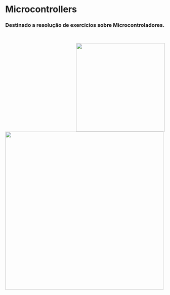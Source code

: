 # Microcontrollers
### Destinado a resolução de exercícios sobre Microcontroladores.
<br>




<img align="right" src="https://user-images.githubusercontent.com/97049570/154175499-b60f6e31-9a6a-4011-a371-2b520efd3de8.png" width="280">  <img src="https://user-images.githubusercontent.com/97049570/154408257-847a0f46-d078-4e18-8084-6e40f4b868de.png" width="500"> 


